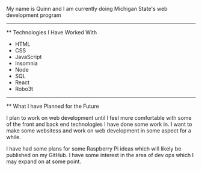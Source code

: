 My name is Quinn and I am currently doing Michigan State's web development program

---

** Technologies I Have Worked With

- HTML
- CSS
- JavaScript
- Insomnia
- Node
- SQL
- React
- Robo3t

---

** What I have Planned for the Future

I plan to work on web development until I feel more comfortable with some of the front and back end technologies I have done some work in. I want to make some websitess and work on web development in some aspect for a while.

I have had some plans for some Raspberry Pi ideas which will likely be published on my GitHub. I have some interest in the area of dev ops which I may expand on at some point.
